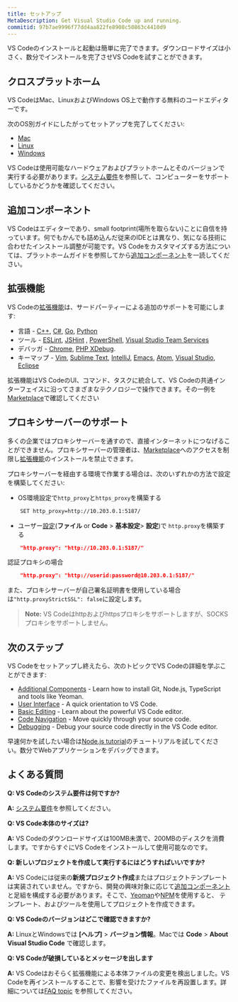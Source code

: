 ```yaml
---
title: セットアップ
MetaDescription: Get Visual Studio Code up and running.
commitid: 97b7ae9996f77dd4aa822fe8908c50863c4410d9
---
```


VS Codeのインストールと起動は簡単に完了できます。ダウンロードサイズは小さく、数分でインストールを完了させVS Codeを試すことができます。

## クロスプラットホーム

VS CodeはMac、LinuxおよびWindows OS上で動作する無料のコードエディターです。

次のOS別ガイドにしたがってセットアップを完了してください:

* [Mac](/docs/setup/mac.md)
* [Linux](/docs/setup/linux.md)
* [Windows](/docs/setup/windows.md)

VS Codeは使用可能なハードウェアおよびプラットホームとそのバージョンで実行する必要があります。[システム要件](/docs/supporting/requirements.md)を参照して、コンピューターをサポートしているかどうかを確認してください。

## 追加コンポーネント

VS Codeはエディターであり、small footprint(場所を取らない)ことに自信を持っています。何でもかんでも詰め込んだ従来のIDEとは異なり、気になる技術に合わせたインストール調整が可能です。VS Codeをカスタマイズする方法については、プラットホームガイドを参照してから[追加コンポーネント](/docs/setup/additional-components.md)を一読してください。

## 拡張機能

VS Codeの[拡張機能](/docs/userguide/extension-gallery.md)は、サードパーティーによる追加のサポートを可能にします:

* 言語 - [C++](/docs/languages/cpp.md), [C#](/docs/languages/csharp.md), [Go](/docs/languages/go.md), [Python](/docs/languages/python.md)
* ツール - [ESLint](https://marketplace.visualstudio.com/items/dbaeumer.vscode-eslint), [JSHint](https://marketplace.visualstudio.com/items/dbaeumer.jshint) , [PowerShell](https://marketplace.visualstudio.com/items?itemName=ms-vscode.PowerShell), [Visual Studio Team Services](https://marketplace.visualstudio.com/items?itemName=ms-vsts.team)
* デバッガ - [Chrome](https://marketplace.visualstudio.com/items?itemName=msjsdiag.debugger-for-chrome), [PHP XDebug](https://marketplace.visualstudio.com/items?itemName=felixfbecker.php-debug).
* キーマップ - [Vim](https://marketplace.visualstudio.com/items?itemName=vscodevim.vim), [Sublime Text](https://marketplace.visualstudio.com/items?itemName=ms-vscode.sublime-keybindings), [IntelliJ](https://marketplace.visualstudio.com/items?itemName=k--kato.intellij-idea-keybindings), [Emacs](https://marketplace.visualstudio.com/items?itemName=hiro-sun.vscode-emacs), [Atom](https://marketplace.visualstudio.com/items?itemName=ms-vscode.atom-keybindings), [Visual Studio](https://marketplace.visualstudio.com/items?itemName=ms-vscode.vs-keybindings), [Eclipse](https://marketplace.visualstudio.com/items?itemName=alphabotsec.vscode-eclipse-keybindings)

拡張機能はVS CodeのUI、コマンド、タスクに統合して、VS Codeの共通インターフェイスに沿ってさまざまなテクノロジーで操作できます。その一例を[Marketplace](https://marketplace.visualstudio.com/vscode)で確認してください

## プロキシサーバーのサポート

多くの企業ではプロキシサーバーを通すので、直接インターネットにつなげることができません。プロキシサーバーの管理者は、[Marketplace](https://marketplace.visualstudio.com/vscode)へのアクセスを制限し[拡張機能](/docs/userguide/extension-gallery.md)のインストールを禁止できます。

プロキシサーバーを経由する環境で作業する場合は、次のいずれかの方法で設定を構築してください:

* OS環境設定で`http_proxy`と`https_proxy`を構築する

```bash
    SET http_proxy=http://10.203.0.1:5187/
```

* ユーザー[設定](/docs/getstarted/settings.md)(**ファイル** or **Code** > **基本設定**> **設定**)で `http.proxy`を構築する

```json
    "http.proxy": "http://10.203.0.1:5187/"
```

認証プロキシの場合

```json
    "http.proxy": "http://userid:password@10.203.0.1:5187/"
```

また、プロキシサーバーが自己署名証明書を使用している場合は`"http.proxyStrictSSL": false`に設定します。

>**Note:** VS Codeはhttpおよびhttpsプロキシをサポートしますが、SOCKSプロキシをサポートしません。

## 次のステップ

VS Codeをセットアップし終えたら、次のトピックでVS Codeの詳細を学ぶことができます:

* [Additional Components](/docs/setup/additional-components.md) - Learn how to install Git, Node.js, TypeScript and tools like Yeoman.
* [User Interface](/docs/getstarted/userinterface.md) - A quick orientation to VS Code.
* [Basic Editing](/docs/userguide/codebasics.md) - Learn about the powerful VS Code editor.
* [Code Navigation](/docs/userguide/editingevolved.md) - Move quickly through your source code.
* [Debugging](/docs/userguide/debugging.md) - Debug your source code directly in the VS Code editor.

早速何かを試したい場合は[Node.js tutorial](/docs/nodejs/nodejs-tutorial.md)のチュートリアルを試してください。数分でWebアプリケーションをデバッグできます。

## よくある質問

**Q: VS Codeのシステム要件は何ですか?**

**A:** [システム要件](/docs/supporting/requirements.md)を参照してください。

**Q: VS Code本体のサイズは?**

**A:** VS Codeのダウンロードサイズは100MB未満で、200MBのディスクを消費します。ですからすぐにVS Codeをインストールして使用可能なのです。

**Q: 新しいプロジェクトを作成して実行するにはどうすればいいですか?**

**A:** VS Codeには従来の**新規プロジェクト作成**またはプロジェクトテンプレートは実装されていません。ですから、開発の興味対象に応じて[追加コンポーネント](/docs/setup/additional-components.md)と足組を構成する必要があります。そこで、[Yeoman](http://yeoman.io/)や[NPM](https://www.npmjs.com/)を使用すると、 テンプレート、およびツールを使用してプロジェクトを作成できます。

**Q: VS Codeのバージョンはどこで確認できますか?**

**A:** LinuxとWindowsでは **[ヘルプ]** > **バージョン情報**。Macでは **Code** > **About Visual Studio Code** で確認します。

**Q: VS Codeが破損しているとメッセージを出します**

**A:** VS Codeはおそらく拡張機能による本体ファイルの変更を検出しました。VS Codeを再インストールすることで、影響を受けたファイルを再設置します。詳細については[FAQ topic](/docs/supporting/faq.md#installation-appears-to-be-corrupt) を参照してください。
